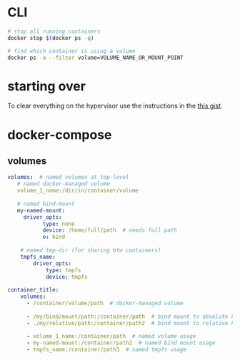 # CLI 
```bash
# stop all running containers
docker stop $(docker ps -q)

# find which container is using a volume
docker ps -a --filter volume=VOLUME_NAME_OR_MOUNT_POINT
```

# starting over
To clear everything on the hypervisor use the instructions in the [this gist](https://gist.github.com/beeman/aca41f3ebd2bf5efbd9d7fef09eac54d).

# docker-compose
## volumes
```yaml
volumes:  # named volumes at top-level
   # named docker-managed volume
   volume_1_name:/dir/in/container/volume
   
   # named bind-mount
   my-named-mount:
     driver_opts:
           type: none
           device: /home/full/path  # needs full path
           o: bind  
           
    # named tmp-dir (for sharing btw containers)
    tmpfs_name:
        driver_opts:
            type: tmpfs
            device: tmpfs
            
container_title:
    volumes: 
      - /container/volume/path  # docker-managed volume
      
      - /my/bind/mount/path:/container/path  # bind mount to absolute host dir
      - ./my/relative/path:/container/path2  # bind mount to relative host dir
      
      - volume_1_name:/container/path  # named volume usage
      - my-named-mount:/container/path2  # named bind mount usage
      - tmpfs_name:/container/path3  # named tmpfs usage
```
